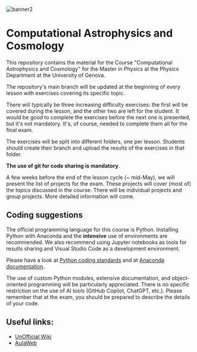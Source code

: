 ![banner2](https://github.com/alfonso-veropalumbo/computational_astro_cosmo/assets/8044878/dac3a4b9-cf14-4cca-9103-22918e3b85dc)
# Computational Astrophysics and Cosmology

This repository contains the material for the Course "Computational Astrophysics and Cosmology" for the Master in Physics at the Physics Department at the University of Genova.

The repository's main branch will be updated at the beginning of every lesson with exercises covering its specific topic. 

There will typically be three increasing difficulty exercises: the first will be covered during the lesson, and the other two are left for the student. It would be good to complete the exercises before the next one is presented, but it's not mandatory. It's, of course, needed to complete them all for the final exam. 

The exercises will be split into different folders, one per lesson.
Students should create their branch and upload the results of the exercises in that folder.

**The use of git for code sharing is mandatory**. 

A few weeks before the end of the lesson cycle (~ mid-May), we will present the list of projects for the exam.
These projects will cover (most of) the topics discussed in the course. 
There will be individual projects and group projects. More detailed information will come.

## Coding suggestions

The official programming language for this course is Python. 
Installing Python with Anaconda and the **intensive** use of environments are recommended.
We also recommend using Jupyter notebooks as tools for results sharing and Visual Studio Code as a development environment.

Please have a look at [Python coding standards](https://peps.python.org/pep-0008/) and at [Anaconda documentation](https://docs.anaconda.com/index.html).

The use of custom Python modules, extensive documentation, and object-oriented programming will be particularly appreciated.
There is no specific restriction on the use of AI tools (GitHub Copilot, ChatGPT, etc.). Please remember that at the exam, you should be prepared to describe the details of your code.

## Useful links:

- [UnOfficial Wiki](https://legendary-sun-e88.notion.site/d556e60248994a9ea0fd50c98de0da51?v=6c8559bd28b04b91a8d7d6d4d970bc6e&pvs=25)
- [AulaWeb](https://2023.aulaweb.unige.it/enrol/index.php?id=12219)
